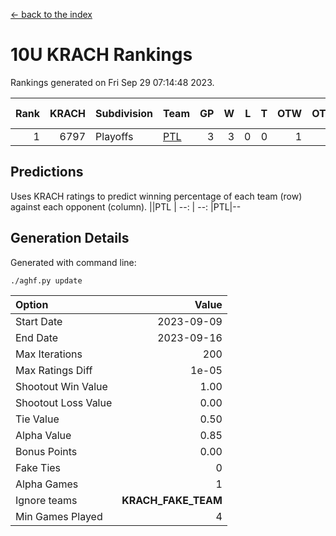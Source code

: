 [<- back to the index](readme.md)
# 10U KRACH Rankings
Rankings generated on Fri Sep 29 07:14:48 2023.

Rank|KRACH|Subdivision|Team|GP|W|L|T|OTW|OTL|SoS|Exp Wins|Win Diff
---:|---:|:---|:---|---:|---:|---:|---:|---:|---:|---:|---:|---:
1|6797|Playoffs|[PTL](https://gamesheetstats.com/seasons/3663/teams/140791/schedule)|3|3|0|0|1|0|266|3.8|-0.0

## Predictions
Uses KRACH ratings to predict winning percentage of each team (row) against each opponent (column).
||PTL
| --: | --: 
|PTL|--

## Generation Details

Generated with command line:
```
./aghf.py update
```

| Option | Value |
| :----- | ----: |
| Start Date | 2023-09-09 |
| End Date | 2023-09-16 |
| Max Iterations | 200 |
| Max Ratings Diff | 1e-05 |
| Shootout Win Value | 1.00 |
| Shootout Loss Value | 0.00 |
| Tie Value | 0.50 |
| Alpha Value | 0.85 |
| Bonus Points | 0.00 |
| Fake Ties | 0 |
| Alpha Games | 1 |
| Ignore teams | __KRACH_FAKE_TEAM__ |
| Min Games Played | 4 |


